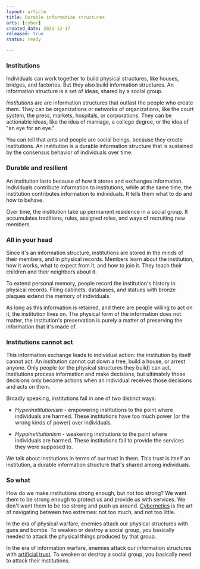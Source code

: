 ```yaml
---
layout: article
title: Durable information structures
arts: [cyber]
created_date: 2021-12-17
released: true
status: ready

---
```


### Institutions

Individuals can work together to build physical structures, like
houses, bridges, and factories. But they also build information
structures. An information structure is a set of ideas, shared by a
social group.

*Institutions* are are information structures that outlast the people
who create them. They can be organizations or networks of
organizations, like the court system, the press, markets, hospitals,
or corporations. They can be actionable ideas, like the idea of
marriage, a college degree, or the idea of "an eye for an eye."

You can tell that ants and people are social beings, because they
create institutions. An institution is a durable information structure
that is sustained by the consensus behavior of individuals over time.

### Durable and resilient

An institution lasts because of how it stores and exchanges
information.  Individuals contribute information to institutions,
while at the same time, the institution contributes information to
individuals. It tells them what to do and how to behave.

Over time, the institution take up permanent residence in a social
group. It accumulates traditions, rules, assigned roles, and ways of
recruiting new members.

### All in your head

Since it's an information structure, institutions are stored in the
minds of their members, and in physical records. Members learn about
the institution, how it works, what to expect from it, and how to join
it. They teach their children and their neighbors about it.

To extend personal memory, people record the institution's history in
physical records. Filing cabinets, databases, and statues with bronze
plaques extend the memory of individuals.

As long as this information is retained, and there are people willing
to act on it, the institution lives on. The physical form of the
information does not matter, the institution's preservation is purely
a matter of preserving the information that it's made of.

### Institutions cannot act

This information exchange leads to individual action: the institution
by itself cannot act. An institution cannot cut down a tree, build a
house, or arrest anyone. Only people (or the physical structures they
build) can act. Institutions process information and make decisions,
but ultimately those decisions only become actions when an individual
receives those decisions and acts on them.


Broadly speaking, institutions fail in one of two distinct ways:

* *Hyperinstitutionism* - empowering institutions to the point where
individuals are harmed. These institutions have too much power (or the
wrong kinds of power) over individuals.

* *Hypoinstitutionism* - weakening institutions to the point where
individuals are harmed. These institutions fail to provide the
services they were supposed to.

We talk about institutions in terms of our trust in them. This trust is
itself an institution, a durable information structure that's shared
among individuals.

### So what

How do we make institutions strong enough, but not too strong?  We
want them to be strong enough to protect us and provide us with
services. We don't want them to be too strong and push us
around. [Cybernetics](cyber) is the art of navigating between two
extremes: not too much, and not too little.

In the era of physical warfare, enemies attack our physical structures
with guns and bombs. To weaken or destroy a social group, you
basically needed to attack the physical things produced by that group.

In the era of information warfare, enemies attack our information
structures with [artificial trust](decisions). To weaken or destroy a
social group, you basically need to attack their institutions.
